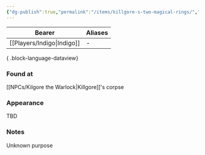 ```yaml
---
{"dg-publish":true,"permalink":"/items/killgore-s-two-magical-rings/","tags":["item"],"noteIcon":"item"}
---
```


| Bearer     | Aliases |
| ---------- | ------- |
| [[Players/Indigo\|Indigo]] | \-      |

{ .block-language-dataview}
### Found at
[[NPCs/Kilgore the Warlock\|Killgore]]'s corpse
### Appearance
TBD
### Notes
Unknown purpose 